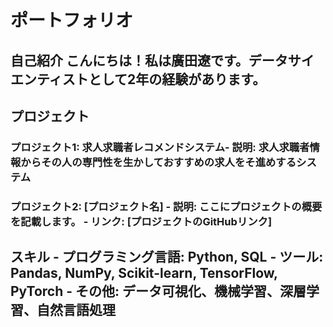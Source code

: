# ポートフォリオ 
## 自己紹介 こんにちは！私は廣田遼です。データサイエンティストとして2年の経験があります。 
## プロジェクト 
### プロジェクト1: 求人求職者レコメンドシステム- 説明: 求人求職者情報からその人の専門性を生かしておすすめの求人をそ進めするシステム 
### プロジェクト2: [プロジェクト名] - 説明: ここにプロジェクトの概要を記載します。 - リンク: [プロジェクトのGitHubリンク] 
## スキル - プログラミング言語: Python, SQL - ツール: Pandas, NumPy, Scikit-learn, TensorFlow, PyTorch - その他: データ可視化、機械学習、深層学習、自然言語処理